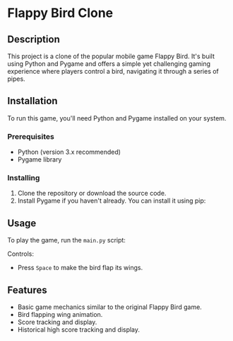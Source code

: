 # Flappy Bird Clone

## Description
This project is a clone of the popular mobile game Flappy Bird. It's built using Python and Pygame and offers a simple yet challenging gaming experience where players control a bird, navigating it through a series of pipes.

## Installation
To run this game, you'll need Python and Pygame installed on your system.

### Prerequisites
- Python (version 3.x recommended)
- Pygame library

### Installing
1. Clone the repository or download the source code.
2. Install Pygame if you haven't already. You can install it using pip:

## Usage
To play the game, run the `main.py` script:

Controls:
- Press `Space` to make the bird flap its wings.

## Features
- Basic game mechanics similar to the original Flappy Bird game.
- Bird flapping wing animation.
- Score tracking and display.
- Historical high score tracking and display.
